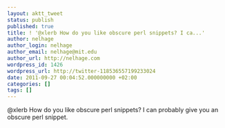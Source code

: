 ```yaml
---
layout: aktt_tweet
status: publish
published: true
title: ! '@xlerb How do you like obscure perl snippets? I ca...'
author: nelhage
author_login: nelhage
author_email: nelhage@mit.edu
author_url: http://nelhage.com
wordpress_id: 1426
wordpress_url: http://twitter-118536557199233024
date: 2011-09-27 00:04:52.000000000 +02:00
categories: []
tags: []
---
```

@xlerb How do you like obscure perl snippets? I can probably give you an obscure perl snippet.
